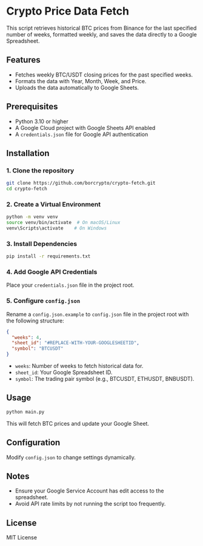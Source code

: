 # Crypto Price Data Fetch

This script retrieves historical BTC prices from Binance for the last specified number of weeks, formatted weekly, and saves the data directly to a Google Spreadsheet.

## Features
- Fetches weekly BTC/USDT closing prices for the past specified weeks.
- Formats the data with Year, Month, Week, and Price.
- Uploads the data automatically to Google Sheets.

## Prerequisites
- Python 3.10 or higher
- A Google Cloud project with Google Sheets API enabled
- A `credentials.json` file for Google API authentication

## Installation

### 1. Clone the repository
```sh
git clone https://github.com/borcrypto/crypto-fetch.git
cd crypto-fetch
```

### 2. Create a Virtual Environment
```sh
python -m venv venv
source venv/bin/activate  # On macOS/Linux
venv\Scripts\activate    # On Windows
```

### 3. Install Dependencies
```sh
pip install -r requirements.txt
```

### 4. Add Google API Credentials
Place your `credentials.json` file in the project root.

### 5. Configure `config.json`
Rename a `config.json.example` to `config.json` file in the project root with the following structure:
```json
{
  "weeks": 4,
  "sheet_id": "#REPLACE-WITH-YOUR-GOOGLESHEETID",
  "symbol": "BTCUSDT"
}
```
- `weeks`: Number of weeks to fetch historical data for.
- `sheet_id`: Your Google Spreadsheet ID.
- `symbol`: The trading pair symbol (e.g., BTCUSDT, ETHUSDT, BNBUSDT).

## Usage
```sh
python main.py
```
This will fetch BTC prices and update your Google Sheet.

## Configuration
Modify `config.json` to change settings dynamically.

## Notes
- Ensure your Google Service Account has edit access to the spreadsheet.
- Avoid API rate limits by not running the script too frequently.

## License
MIT License


